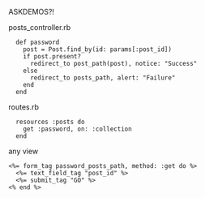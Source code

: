 ASKDEMOS?!

posts_controller.rb
```
  def password
    post = Post.find_by(id: params[:post_id])
    if post.present?
      redirect_to post_path(post), notice: "Success"
    else
      redirect_to posts_path, alert: "Failure"
    end
  end
```

routes.rb
```
  resources :posts do
    get :password, on: :collection
  end
```

any view
```
<%= form_tag password_posts_path, method: :get do %>
  <%= text_field_tag "post_id" %>
  <%= submit_tag "GO" %>
<% end %>
```

